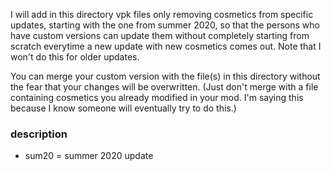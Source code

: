 I will add in this directory vpk files only removing cosmetics from specific updates, starting with the one from summer 2020, so that the persons who have custom versions can update them without completely starting from scratch everytime a new update with new cosmetics comes out. Note that I won't do this for older updates.

You can merge your custom version with the file(s) in this directory without the fear that your changes will be overwritten. (Just don't merge with a file containing cosmetics you already modified in your mod. I'm saying this because I know someone will eventually try to do this.)

### description

- sum20 = summer 2020 update
